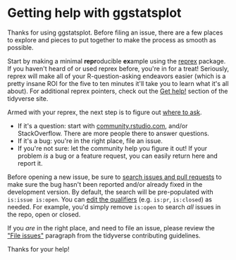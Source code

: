 # Getting help with ggstatsplot

Thanks for using ggstatsplot. Before filing an issue, there are a few places
to explore and pieces to put together to make the process as smooth as possible.

Start by making a minimal **repr**oducible **ex**ample using the 
[reprex](https://reprex.tidyverse.org/) package. If you haven't heard of or used 
reprex before, you're in for a treat! Seriously, reprex will make all of your 
R-question-asking endeavors easier (which is a pretty insane ROI for the five to 
ten minutes it'll take you to learn what it's all about). For additional reprex
pointers, check out the [Get help!](https://www.tidyverse.org/help/) section of
the tidyverse site.

Armed with your reprex, the next step is to figure out [where to ask](https://www.tidyverse.org/help/#where-to-ask). 

  * If it's a question: start with [community.rstudio.com](https://community.rstudio.com/), 
    and/or StackOverflow. There are more people there to answer questions.  
  * If it's a bug: you're in the right place, file an issue.  
  * If you're not sure: let the community help you figure it out! If your 
    problem _is_ a bug or a feature request, you can easily return here and 
    report it. 

Before opening a new issue, be sure to [search issues and pull requests](https://github.com/IndrajeetPatil/ggstatsplot/issues) to make sure the 
bug hasn't been reported and/or already fixed in the development version. By 
default, the search will be pre-populated with `is:issue is:open`. You can 
[edit the qualifiers](https://help.github.com/articles/searching-issues-and-pull-requests/) 
(e.g. `is:pr`, `is:closed`) as needed. For example, you'd simply
remove `is:open` to search _all_ issues in the repo, open or closed.


If you _are_ in the right place, and need to file an issue, please review the 
["File issues"](https://www.tidyverse.org/contribute/#issues) paragraph from 
the tidyverse contributing guidelines.

Thanks for your help!
